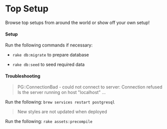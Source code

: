 # Top Setup

Browse top setups from around the world or show off your own setup!

#### Setup

Run the following commands if necessary:

* `rake db:migrate` to prepare database

* `rake db:seed` to seed required data


#### Troubleshooting

> PG::ConnectionBad - could not connect to server: Connection refused
  Is the server running on host "localhost" ...

Run the following:  `brew services restart postgresql`

> New styles are not updated when deployed

Run the following: `rake assets:precompile`
